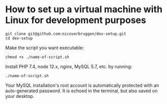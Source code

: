 # How to set up a virtual machine with Linux for development purposes

    git clone git@github.com:nicoverbruggen/dev-setup.git
    cd dev-setup
    
Make the script you want executable:    
    
    chmod +x ./name-of-script.sh
    
Install PHP 7.4, node 12.x, nginx, MySQL 5.7, etc. by running:

    ./name-of-script.sh
    
Your MySQL installation's root account is automatically protected with an auto-generated password. It is echoed in the terminal, but also saved on your desktop.
